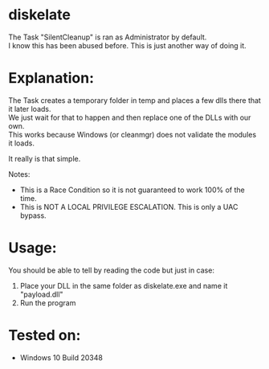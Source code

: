 # diskelate

The Task "SilentCleanup" is ran as Administrator by default. \
I know this has been abused before. This is just another way of doing it.

# Explanation:
The Task creates a temporary folder in temp and places a few dlls there that it later loads. \
We just wait for that to happen and then replace one of the DLLs with our own. \
This works because Windows (or cleanmgr) does not validate the modules it loads.

It really is that simple.

Notes:
- This is a Race Condition so it is not guaranteed to work 100% of the time.
- This is NOT A LOCAL PRIVILEGE ESCALATION. This is only a UAC bypass.


# Usage:
You should be able to tell by reading the code but just in case:
1. Place your DLL in the same folder as diskelate.exe and name it "payload.dll"
2. Run the program

# Tested on:
- Windows 10 Build 20348
